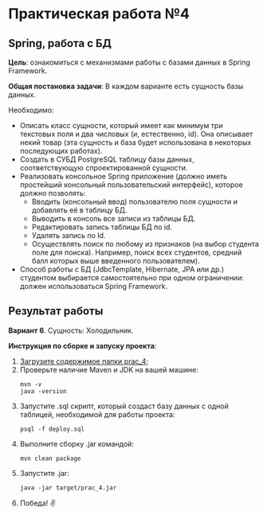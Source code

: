 # Практическая работа №4

## Spring, работа с БД

**Цель**: ознакомиться с механизмами работы с базами данных в Spring Framework.

**Общая постановка задачи**: В каждом варианте есть сущность базы данных. 

Необходимо:
- Описать класс сущности, который имеет как минимум три текстовых поля и два числовых (и, естественно, id). Она описывает некий товар (эта сущность и база будет использована в некоторых последующих работах).
- Создать в СУБД PostgreSQL таблицу базы данных, соответствующую спроектированной сущности.
- Реализовать консольное Spring приложение (должно иметь простейший консольный пользовательский интерфейс), которое должно позволять:
  - Вводить (консольный ввод) пользователю поля сущности и добавлять её в таблицу БД.
  - Выводить в консоль все записи из таблицы БД.
  - Редактировать запись таблицы БД по id.
  - Удалять запись по Id.
  - Осуществлять поиск по любому из признаков (на выбор студента поле для поиска). Например, поиск всех студентов, средний балл которых выше введенного пользователем).
- Способ работы с БД (JdbcTemplate, Hibernate, JPA или др.) студентом выбирается самостоятельно при одном ограничении: должен использоваться Spring Framework.

## Результат работы

**Вариант 6**. Сущность: Холодильник.

**Инструкция по сборке и запуску проекта**:
1. [Загрузите содержимое папки prac_4](https://minhaskamal.github.io/DownGit/#/home?url=https://github.com/shasoka/dcis/tree/master/practice/prac_4);
2. Проверьте наличие Maven и JDK на вашей машине:
    ```
    mvn -v
    java -version
    ```
3. Запустите .sql скрипт, который создаст базу данных с одной таблицей, необходимой для работы проекта:
   ```
   psql -f deploy.sql
   ```
4. Выполните сборку .jar командой:
    ```
    mvn clean package
    ```
5. Запустите .jar:
    ```
    java -jar target/prac_4.jar 
    ```
5. Победа! ✌️
